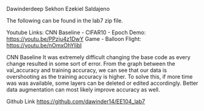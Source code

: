 Dawinderdeep Sekhon
Ezekiel Saldajeno

The following can be found in the lab7 zip file.

Youtube Links:
	CNN Baseline - CIFAR10 - Epoch Demo: https://youtu.be/PPzju4z1DwY
	Game - Balloon Flight: https://youtu.be/nOmxOhYIibI

CNN Baseline
	It was extremely difficult changing the base code as every change resulted in some sort of error.
	From the graph between the val_accuracy and training accuracy, we can see that our data is
	overshooting as the training accuracy is higher. To solve this, if more time was was available,
	some layers can be deleted or edited accordingly. Better data augmentation can most likely improve
	accuracy as well.
	
Github Link
	https://github.com/dawinder14/EE104_lab7


